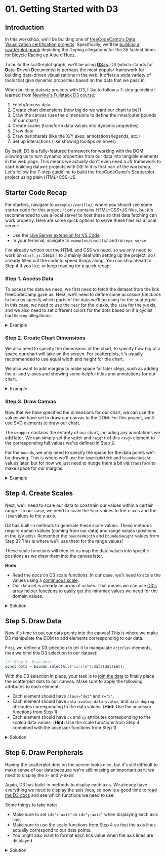# 01. Getting Started with D3

## Introduction

In this workshop, we'll be building one of [freeCodeCamp's Data Visualization certification projects](https://www.freecodecamp.org/learn/data-visualization/#data-visualization-projects). Specifically, we'll be [building a scatterplot graph](https://www.freecodecamp.org/learn/data-visualization/data-visualization-projects/visualize-data-with-a-scatterplot-graph) depicting the Doping allegations for the 35 fastest times for Bicycle Racing up Alpe d'Huez.

To build the scatterplot graph, we'll be using [**D3.js**](https://d3js.org/). D3 (which stands for **D**ata-**D**riven **D**ocuments) is perhaps the most popular framework for building data-driven visualizations in the web. It offers a wide variety of tools that give dynamic properties based on the data that we pass in.

When building dataviz projects with D3, I like to follow a 7-step guideline I learned from [Newline's Fullstack D3 course](https://www.newline.co/fullstack-d3):

1. Fetch/Access data
2. Create chart dimensions (how big do we want our chart to be?)
3. Draw the canvas (use the dimensions to define the inner/outer bounds of our chart)
4. Create scales (transform data values into dynamic properties)
5. Draw data
6. Draw peripherals (like the X/Y axes, annotations/legends, etc.)
7. Set up interactions (like showing tooltips on hover)

By itself, D3 is a fully-featured framework for working with the DOM, allowing us to turn dynamic properties from our data into tangible elements in the web page. This means we actually don't even need a JS framework to start building dataviz projects with D3! In this first part of the workshop, Let's follow the 7-step guideline to build the freeCodeCamp's Scatterplot project using plain HTML+CSS+JS.

## Starter Code Recap

For starters, navigate to `examples/vanilla/`, where you should see some starter code for this project. It only contains HTML+CSS+JS files, but it's recommended to use a local server to host these so that data fetching can work properly. Here are some quick options to serve these files via a local server:

- Use the [Live Server extension for VS Code](https://marketplace.visualstudio.com/items?itemName=ritwickdey.LiveServer)
- In your terminal, navigate to `examples/vanilla/` and run `npx serve`

I've already written out the HTML and CSS we need, so we only need to work on `chart.js`. Steps 1 to 3 mainly deal with setting up the project, so I already filled out the code to speed things along. You can ship ahead to Step 4 if you like, or keep reading for a quick recap:

### Step 1. Access Data

To access the data we need, we first need to fetch the dataset from the link freeCodeCamp gave us. Next, we'll need to define some _accessor functions_ to help us specify which parts of the data we'll be using for the scatterplot. In this case, we need to use the `Year` for the x-axis, the `Time` for the y-axis, and we also need to set different colors for the dots based on if a cyclist had `Doping` allegations:

<details>
	<summary>Example</summary>

```js
//* Step 1. Access data
const dataset = await d3.json(
	"https://raw.githubusercontent.com/freeCodeCamp/ProjectReferenceData/master/cyclist-data.json"
);

const timeParser = d3.timeParse("%M:%S");
const yAccessor = (d) => timeParser(d.Time);
const xAccessor = (d) => d.Year;
const colorAccessor = (d) => Boolean(d.Doping);
```

</details>

### Step 2. Create Chart Dimensions

We also need to specify the dimensions of the chart, to specify how big of a space our chart will take on the screen. For scatterplots, it's usually recommended to use equal width and height for the chart.

We also want to add margins to make space for later steps, such as adding the x- and y-axes and showing some helpful titles and annotations for our chart.

<details>
	<summary>Example</summary>

```js
//* Step 2. Create chart dimensions
const chartSize = Math.max(
	650,
	Math.min(window.innerWidth, window.innerHeight) * 0.8
);

let dimensions = {
	width: chartSize,
	height: chartSize,
	margin: {
		top: 75,
		right: 25,
		bottom: 50,
		left: 75,
	},
};

dimensions.boundedWidth =
	dimensions.width - dimensions.margin.right - dimensions.margin.left;
dimensions.boundedHeight =
	dimensions.height - dimensions.margin.top - dimensions.margin.bottom;
```

</details>

### Step 3. Draw Canvas

Now that we have specified the dimensions for our chart, we can use the values we have set to draw our canvas to the DOM. For this project, we'll use SVG elements to draw our chart.

The `wrapper` contains the entirety of our chart, including any annotations we add later. We can simply set the `width` and `height` of this `<svg>` element to the corresponding full values we've defined in Step 2.

For the `bounds`, we only need to specify the space for the data points we'll be drawing. This is where we'll use the `boundedWidth` and `boundedHeight` values later, but for now we just need to nudge them a bit via `transform` to make space for our margins:

<details>
	<summary>Example</summary>

```js
//* Step 3. Draw canvas
const wrapper = d3
	.select("#wrapper")
	.append("svg")
	.attr("width", dimensions.width)
	.attr("height", dimensions.height);

const bounds = wrapper
	.append("g")
	.style(
		"transform",
		`translate(${dimensions.margin.left}px, ${dimensions.margin.top}px)`
	);
```

</details>

## Step 4. Create Scales

Next, we'll need to scale our data to constrain our values within a certain range - In our case, we need to scale the `Year` values to the x-axis and the `Time` values to the y-axis.

D3 has built-in methods to generate these scale values. These methods require domain values (coming from our data) and range values (positions in the x/y axis). Remember the `boundedWidth` and `boundedHeight` values from Step 2? This is where we'll use them for the range values!

These scale functions will then let us map the data values into specific positions as we draw them into the canvas later.

**Hints**

- Read the docs on D3 scale functions. In our case, we'll need to scale the values using a [continuous scale](https://github.com/d3/d3-scale#continuous-scales).
- Our dataset is already an array of values. That means we can use [D3's array helper functions](https://github.com/d3/d3-array#statistics) to easily get the min/max values we need for the domain values.

<details>
	<summary>Solution</summary>

```js
//* Step 4. Create scales
const xScale = d3
	.scaleLinear()
	//? Add a bit of "padding" to the x axis
	.domain([
		d3.min(dataset, (d) => d.Year - 1),
		d3.max(dataset, (d) => d.Year + 1),
	])
	.range([0, dimensions.boundedWidth]);

const yScale = d3
	.scaleTime()
	.domain(d3.extent(dataset, yAccessor))
	.range([0, dimensions.boundedHeight])
	.nice();
```

</details>

## Step 5. Draw Data

Now it's time to put our data points into the canvas! This is where we make D3 manipulate the DOM to add elements corresponding to our data.

First, we define a D3 selection to tell it to manipulate `<circle>` elements, then we bind this D3 selection to our dataset:

```js
//* Step 5. Draw data
const dots = bounds.selectAll("circle").data(dataset);
```

With the D3 selection in place, your task is to [join the data](https://github.com/d3/d3-selection#joining-data) to finally place the scatterplot dots to our canvas. Make sure to apply the following attributes to each element:

- Each element should have `class="dot"` and `r="5"`.
- Each element should have `data-xvalue`, `data-yvalue`, and `data-doping` attributes corresponding to the data values. (**Hint:** Use the accessor functions from Step 1)
- Each element should have `cx` and `cy` attributes corresponding to the _scaled_ data values. (**Hint:** Use the scale functions from Step 4 combined with the accessor functions from Step 1)

<details>
	<summary>Solution</summary>

```js
//* Step 5. Draw data
const dots = bounds.selectAll("circle").data(dataset);

dots
	.join("circle")
	.attr("class", "dot")
	.attr("data-xvalue", (d) => xAccessor(d))
	.attr("data-yvalue", (d) => yAccessor(d))
	.attr("data-doping", (d) => colorAccessor(d))
	.attr("cx", (d) => xScale(xAccessor(d)))
	.attr("cy", (d) => yScale(yAccessor(d)))
	.attr("r", 5);
```

> **Note**: **How did we apply colors to our scatterplot dots?**
>
> Notice the `data-doping` attribute we just applied to our `dots`:
>
> ```js
> dots
> 	.join("circle")
> 	.attr("class", "dot")
> 	.attr("data-xvalue", (d) => xAccessor(d))
> 	.attr("data-yvalue", (d) => yAccessor(d))
> 	.attr("data-doping", (d) => colorAccessor(d));
> ```
>
> I actually defined the colors in the `style.css` and used the `data-doping` attribute to apply the colors:
>
> ```css
> :root {
> 	--color-no-doping: hsl(250deg 100% 75%);
> 	--color-doping: hsl(330deg 100% 75%);
> }
>
> .dot,
> .tooltip-dot {
> 	fill: var(--color-no-doping);
> }
>
> .dot[data-doping="true"],
> .tooltip-dot[data-doping="true"] {
> 	fill: var(--color-doping);
> }
> ```
>
> Alternatively, we can also create a scale function for coloring our scatterplot dots:
>
> <details>
> <summary>Example</summary>
>
> ```js
> // Create a colorScale function in step 4:
> const colorScale = d3
> 	.scaleOrdinal()
> 	.domain([true, false])
> 	.range(["hsl(330deg 100% 75%)", "hsl(250deg 100% 75%)"]); //["#FF80BF", "#9580FF"]
>
> // And then use it in step 5:
> dots
> 	.join("circle")
> 	.attr("class", "dot")
> 	.attr("cx", (d) => xScale(xAccessor(d)))
> 	.attr("cy", (d) => yScale(yAccessor(d)))
> 	.attr("fill", (d) => colorScale(colorAccessor(d)));
> ```
>
> </details>

</details>

## Step 6. Draw Peripherals

Having the scatterplot dots on the screen looks nice, but it's still difficult to make sense of our data because we're still missing an important part: we need to display the x- and y-axes!

Again, D3 has build-in methods to display each axis. We already have everything we need to display the axis lines, so now is a good time to [read the D3 docs](https://github.com/d3/d3-axis#api-reference) and see which functions we need to use!

Some things to take note:

- Make sure to set `id="x-axis"` or `id="y-axis"` when displaying each axis line.
- Make sure to use the scale functions from Step 4 so that the axis lines actually correspond to our data points.
- You might also want to format each tick value when the axis lines are displayed.

<details>
	<summary>Solution</summary>

```js
//* Step 6. Draw peripherals
const xAxisGenerator = d3.axisBottom().scale(xScale).tickFormat(d3.format(""));
const xAxis = bounds
	.append("g")
	.call(xAxisGenerator)
	.attr("id", "x-axis")
	.style("transform", `translateY(${dimensions.boundedHeight}px)`);

const yAxisGenerator = d3
	.axisLeft()
	.scale(yScale)
	.tickFormat(d3.timeFormat("%M:%S"));
const yAxis = bounds.append("g").call(yAxisGenerator).attr("id", "y-axis");
```

</details>
